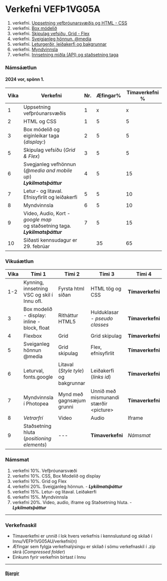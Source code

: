 # Verkefni VEFÞ1VG05A

1. verkefni. [Uppsetning vefþróunarsvæðis og HTML - CSS](Verkefni-1/)
1. verkefni. [Box módelið](Verkefni-2/) 
1. verkefni. [Skipulag vefsíðu, Grid - Flex](Verkefni-3/) 
1. verkefni. [Sveigjanleg hönnun. @media](Verkefni-4/) 
1. verkefni. [Leturgerðir, leiðakerfi og bakgrunnar](Verkefni-5/README.md) 
1. verkefni. [Myndvinnsla](Verkefni-6/)
1. verkefni. [Innsetning miðla (API) og staðsetning taga](Verkefni-7/README.md) 

### Námsáætlun

#### 2024 vor, spönn 1. 

| Vika  | Verkefni  | Nr. | Æfingar% | Tímaverkefni % |
|---|---|---|---|---|
| 1  | Uppsetning vefþróunarsvæðis  | 1  | x | x |
| 2  | HTML og CSS | 1  | 5 | 5 |
| 3  | Box módelið og eiginleikar taga (_display:_) | 2 | 5 | 5 |
| 5  | Skipulag vefsíðu (_Grid & Flex_) | 3  | 5 | 5 |
| 6  | Svegjanleg vefhönnun (_@media and mobile up_)<br> _**Lykilmatsþáttur**_ | 4  | 5 | 15 |
| 7  | Letur- og litaval.<br> Efnisyfirlit og leiðakerfi | 5  | 5 | 10 | 
| 8  | Myndvinnsla | 6 | 5 | 10 |
| 9  | Video, Audio, Kort - _google map_ <br>og staðsetning taga. _**Lykilmatsþáttur**_ | 7 | 5 | 15 |
| 10  | Síðasti kennsudagur er 29. febrúar |  | 35 | 65 |



### Vikuáætlun 

| Vika | Tími 1  | Tími 2 | Tími 3 | Tími 4 | 
| --- | --- | --- | --- | --- | 
| 1-2 |  Kynning, innsetning VSC og skil í Innu ofl. | Fyrsta html síðan | HTML tög og CSS | **Tímaverkefni** | 
| 3 | Box modelið - display: inline - block, float | Ritháttur HTML5 | Hulduklasar - _pseudo classes_ | **Tímaverkefni** | 
| 4 | Flexbox | Grid | Grid skipulag | **Tímaverkefni** |   
| 5 | Sveiganleg hönnun  @media | Grid skipulag | Flex,  efnisyfirlit | **Tímaverkefni** | 
| 6 | Leturval, fonts.google  | Litaval (_Style tyle_) og bakgrunnar | Leiðakerfi (_links id_) | **Tímaverkefni** | 
| 7 | Myndvinnsla í Photopea | Mynd með gagnsæjum grunni | Unnið með mismunandi stærðir &lt;picture> | **Tímaverkefni** |       
| 8 | _Vetrarfrí_ | Video | Audio | Iframe |  
| 9 | Staðsetning hluta (_positioning elements_) | --- | **Tímaverkefni**  | _Námsmat_ |

### Námsmat

1. verkefni 10%.  Vefþróunarsvæði
1. verkefni 10%. CSS, Box Modelið og display 
1. verkefni 10%. Grid og Flex
1. verkefni 20%. Sveigjanleg hönnun. - _**Lykilmatsþáttur**_
1. verkefni 15%. Letur- og litaval. Leiðakerfi
1. verkefni 15%. Myndvinnsla
1. verkefni 20%. Video, audio, iframe og Staðsetning hluta. -  _**Lykilmatsþáttur**_

---

### Verkefnaskil 

-  Tímaverkefni er unnið í lok hvers verkefnis í kennslustund og skilað í Innu/VEFÞ1VG05AU/verkefni(n)
-  Æfingar sem fylgja verkefnalýsingu er skilað í sömu verkefnaskil í .zip skrá (_Compressed folder_)
-  Einkunn fyrir verkefnin birtast í Innu
---

#### [Bjargir](https://github.com/vefgrunnur/24V-verkefni/wiki)
